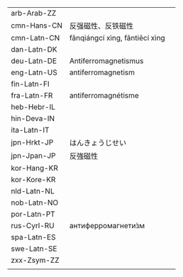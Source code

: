 | | | |
|-|-|-|
| arb-Arab-ZZ |  |  |
| cmn-Hans-CN | 反强磁性、反铁磁性 |  |
| cmn-Latn-CN | fǎnqiángcí xìng, fǎntiěcí xìng |  |
| dan-Latn-DK |  |  |
| deu-Latn-DE | Antiferromagnetismus |  |
| eng-Latn-US | antiferromagnetism |  |
| fin-Latn-FI |  |  |
| fra-Latn-FR | antiferromagnétisme |  |
| heb-Hebr-IL |  |  |
| hin-Deva-IN |  |  |
| ita-Latn-IT |  |  |
| jpn-Hrkt-JP | はんきょうじせい |  |
| jpn-Jpan-JP | 反強磁性 |  |
| kor-Hang-KR |  |  |
| kor-Kore-KR |  |  |
| nld-Latn-NL |  |  |
| nob-Latn-NO |  |  |
| por-Latn-PT |  |  |
| rus-Cyrl-RU | антиферромагнети́зм |  |
| spa-Latn-ES |  |  |
| swe-Latn-SE |  |  |
| zxx-Zsym-ZZ |  |  |
|  |  |  |